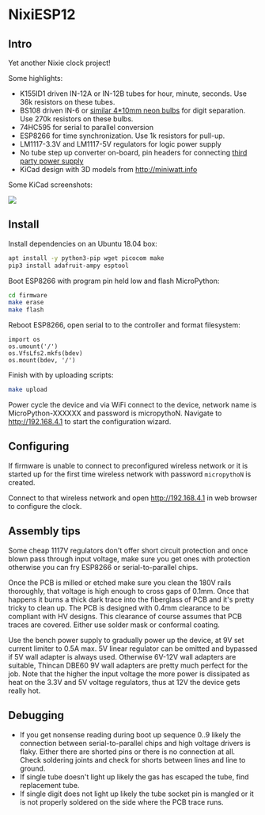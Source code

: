 # NixiESP12

## Intro

Yet another Nixie clock project!

Some highlights:

* K155ID1 driven IN-12A or IN-12B tubes for hour, minute, seconds. Use 36k resistors on these tubes.
* BS108 driven IN-6 or [similar 4*10mm neon bulbs](https://www.aliexpress.com/item/32344955038.html?spm=a2g0s.9042311.0.0.6ab14c4dCxpPZ0) for digit separation. Use 270k resistors on these bulbs.
* 74HC595 for serial to parallel conversion
* ESP8266 for time synchronization. Use 1k resistors for pull-up.
* LM1117-3.3V and LM1117-5V regulators for logic power supply
* No tube step up converter on-board, pin headers for connecting
  <a href="http://www.ebay.com/itm/DC-5V-12V-to-170V-DC-High-Voltage-NIXIE-Power-Supply-Module-PSU-NIXIE-TUBE-ERA-/322511957768?hash=item4b1735ef08">third party power supply</a>
* KiCad design with 3D models from http://miniwatt.info

Some KiCad screenshots:

<img src="https://git.k-space.ee/lauri/nixiesp12/raw/master/nixiesp.png"/>


## Install

Install dependencies on an Ubuntu 18.04 box:

```bash
apt install -y python3-pip wget picocom make
pip3 install adafruit-ampy esptool
```

Boot ESP8266 with program pin held low and flash MicroPython:

```bash
cd firmware
make erase
make flash
```

Reboot ESP8266, open serial to to the controller and format filesystem:

```
import os
os.umount('/')
os.VfsLfs2.mkfs(bdev)
os.mount(bdev, '/')
```

Finish with by uploading scripts:

```bash
make upload
```

Power cycle the device and via WiFi connect to the device,
network name is MicroPython-XXXXXX and password is micropythoN.
Navigate to http://192.168.4.1 to start the configuration wizard.


## Configuring

If firmware is unable to connect to preconfigured wireless network
or it is started up for the first time wireless network
with password `micropythoN` is created.

Connect to that wireless network and open http://192.168.4.1
in web browser to configure the clock.


## Assembly tips

Some cheap 1117V regulators don't offer short circuit protection
and once blown pass through input voltage,
make sure you get ones with protection otherwise you can fry ESP8266
or serial-to-parallel chips.

Once the PCB is milled or etched make sure you clean the 180V rails thoroughly,
that voltage is high enough to cross gaps of 0.1mm.
Once that happens it burns a thick dark trace into the fiberglass of PCB and
it's pretty tricky to clean up.
The PCB is designed with 0.4mm clearance to be compliant with HV designs.
This clearance of course assumes that PCB traces are covered.
Either use solder mask or conformal coating.

Use the bench power supply to gradually power up the device,
at 9V set current limiter to 0.5A max.
5V linear regulator can be omitted and bypassed if 5V wall adapter is always used.
Otherwise 6V-12V wall adapters are suitable,
Thincan DBE60 9V wall adapters are pretty much perfect for the job.
Note that the higher the input voltage the more power is dissipated
as heat on the 3.3V and 5V voltage regulators, thus at 12V the device gets really hot.


## Debugging

* If you get nonsense reading during boot up sequence 0..9 likely the connection between serial-to-parallel chips and high voltage drivers
  is flaky. Either there are shorted pins or there is no connection at all. Check soldering joints and check for shorts between lines and line to ground.
* If single tube doesn't light up likely the gas has escaped the tube, find replacement tube.
* If single digit does not light up likely the tube socket pin is mangled or it is not properly soldered on the side where the PCB trace runs.
